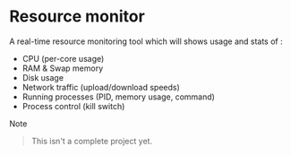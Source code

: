 # Resource monitor 

A real-time resource monitoring tool which will shows usage and stats of :

-  CPU (per-core usage)
-  RAM & Swap memory
-  Disk usage
-  Network traffic (upload/download speeds)
-  Running processes (PID, memory usage, command)
-  Process control (kill switch)

 > [!NOTE]

> This isn't a complete project yet. 

